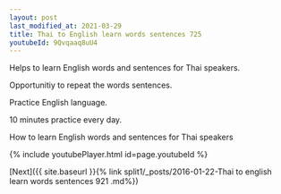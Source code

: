 ```yaml
---
layout: post
last_modified_at: 2021-03-29
title: Thai to English learn words sentences 725 
youtubeId: 9Qvqaaq8uU4
---
```

 
 
Helps to learn English words and sentences for Thai speakers.

Opportunitiy to repeat the words sentences. 

Practice English language. 
 
10 minutes practice every day. 
 
How to learn English words and sentences for Thai speakers 
 
{% include youtubePlayer.html id=page.youtubeId %}
 
 
[Next]({{ site.baseurl }}{% link  split1/_posts/2016-01-22-Thai to english learn words sentences 921 .md%})
 
